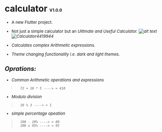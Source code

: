 # calculator <font size="2">V1.0.0<font>

- A new Flutter project.
- Not just a simple calculator but an <i>Ulitmate and Useful Calculator<i>.
![alt text](https://https://github.com/ziauddinziya07/Images/blob/main/Calculator4419944.png?raw=true)
  ![Calculator4419944](https://user-images.githubusercontent.com/54236981/94977375-15f9d700-0536-11eb-93f6-fc3bf317348c.png)

- Calculates complex Arithmetic expressions.
- Theme changing functionality i.e. dark and light themes.

## Oprations:

- Common Arithmetic operations and expressions
>       72 + 10 * 5 ----> = 410
- Modulo division 
>       10 % 3 ----> = 1
- simple percentage opeation
>       100 - 20% ----> = 80
>       100 x 95% ----> = 95

